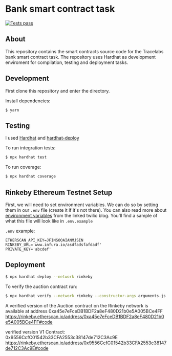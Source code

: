 # Bank smart contract task

[![Tests pass](https://github.com/damilolaedwards/tracelabs-challenge/workflows/main.yml/badge.svg)](https://github.com/damilolaedwards/tracelabs-challenge/workflows/main.yml)

## About

This repository contains the smart contracts source code for the Tracelabs bank smart contract task. The repository uses Hardhat as development enviroment for compilation, testing and deployment tasks.

## Development

First clone this repository and enter the directory.

Install dependencies:

```
$ yarn
```

## Testing

I used [Hardhat](https://hardhat.dev) and [hardhat-deploy](https://github.com/wighawag/hardhat-deploy)

To run integration tests:

```sh
$ npx hardhat test
```

To run coverage:

```sh
$ npx hardhat coverage
```

## Rinkeby Ethereum Testnet Setup

First, we will need to set environment variables. We can do so by setting them in our `.env` file (create it if it's not there). You can also read more about [environment variables](https://www.twilio.com/blog/2017/01/how-to-set-environment-variables.html) from the linked twilio blog. You'll find a sample of what this file will look like in `.env.example`

`.env` example:

```
ETHERSCAN_API_KEY=JFINSOOAIANMJSIN
RINKEBY_URL='www.infura.io/asdfadsfafdadf'
PRIVATE_KEY='abcdef'
```

## Deployment

```sh
$ npx hardhat deploy --network rinkeby
```

To verify the auction contract run:

```sh
$ npx hardhat verify --network rinkeby --constructor-args arguments.js DEPLOYED_CONTRACT_ADDRESS
```

A verified version of the Auction contract on the Rinkeby network is available at address 0xa45e7eFceDB1BDF2a8eF480D21b0e5A005BCe4FF
https://rinkeby.etherscan.io/address/0xa45e7eFceDB1BDF2a8eF480D21b0e5A005BCe4FF#code

verified version V1 Contract: 0x9556CcfC01542b33CFA2553c38147de712C3Ac9E
https://rinkeby.etherscan.io/address/0x9556CcfC01542b33CFA2553c38147de712C3Ac9E#code
